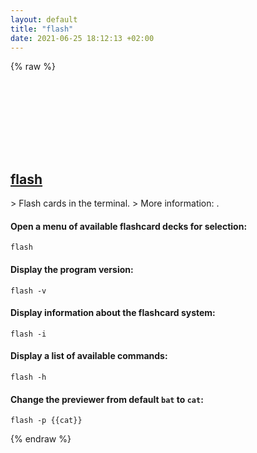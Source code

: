 ```yaml
---
layout: default
title: "flash"
date: 2021-06-25 18:12:13 +02:00
---
```

{% raw %}
<h2 id="flash">
  <a href="/en/linux/flash.html">flash</a> <a href="#flash"><svg class="icon">
    <use href="/assets/images/unicode_sprite.svg#link" />
  </svg></a>
</h2>
> Flash cards in the terminal.
> More information: <https://github.com/tallguyjenks/fla.sh>.

#### Open a menu of available flashcard decks for selection:
```shell
flash
```
#### Display the program version:
```shell
flash -v
```
#### Display information about the flashcard system:
```shell
flash -i
```
#### Display a list of available commands:
```shell
flash -h
```
#### Change the previewer from default `bat` to `cat`:
```shell
flash -p {{cat}}
```
{% endraw %}